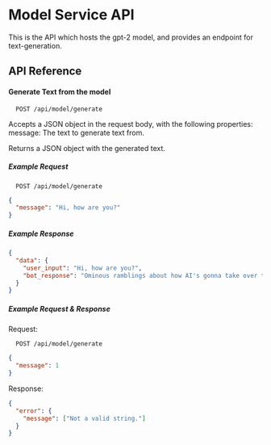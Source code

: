 # Model Service API

This is the API which hosts the gpt-2 model, and provides an endpoint for text-generation.

## API Reference

#### Generate Text from the model

```http
  POST /api/model/generate
```

Accepts a JSON object in the request body, with the following properties:
message: The text to generate text from.

Returns a JSON object with the generated text.

##### Example Request

```http
  POST /api/model/generate
```

```json
{
  "message": "Hi, how are you?"
}
```

##### Example Response

```json
{
  "data": {
    "user_input": "Hi, how are you?",
    "bot_response": "Ominous ramblings about how AI's gonna take over the world, and i'm first in line."
  }
}
```

##### Example Request & Response

Request:

```http
  POST /api/model/generate
```

```json
{
  "message": 1
}
```

Response:

```json
{
  "error": {
    "message": ["Not a valid string."]
  }
}
```

